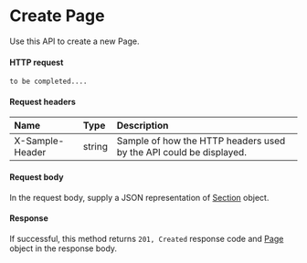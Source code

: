 # Create Page

Use this API to create a new Page.
#### HTTP request
```http
to be completed....
```
#### Request headers
| Name       | Type | Description|
|:---------------|:--------|:----------|
| X-Sample-Header  | string  | Sample of how the HTTP headers used by the API could be displayed.|

#### Request body
In the request body, supply a JSON representation of [Section]('../api/section.md') object.


#### Response
If successful, this method returns `201, Created` response code and [Page](../resources/page.md) object in the response body.
